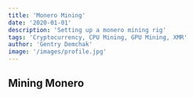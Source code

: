 ```yaml
---
title: 'Monero Mining'
date: '2020-01-01'
description: 'Setting up a monero mining rig'
tags: 'Cryptocurrency, CPU Mining, GPU Mining, XMR'
author: 'Gentry Demchak'
image: '/images/profile.jpg'
---
```


## Mining Monero